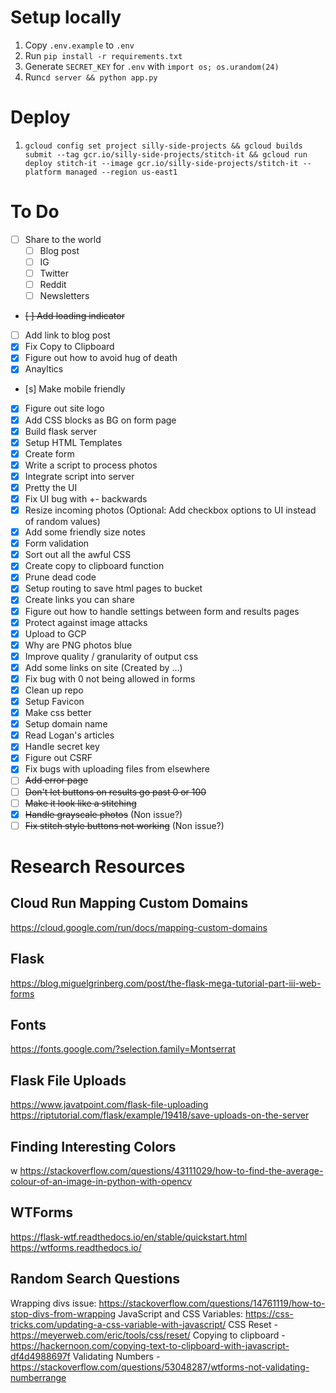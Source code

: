 # Setup locally

1) Copy `.env.example` to `.env`
2) Run `pip install -r requirements.txt`
2) Generate `SECRET_KEY` for `.env` with `import os; os.urandom(24)`
3) Run`cd server && python app.py`

# Deploy

1) `gcloud config set project silly-side-projects && gcloud builds submit --tag gcr.io/silly-side-projects/stitch-it && gcloud run deploy stitch-it --image gcr.io/silly-side-projects/stitch-it --platform managed --region us-east1`

# To Do

- [ ] Share to the world
    - [ ] Blog post
    - [ ] IG
    - [ ] Twitter
    - [ ] Reddit
    - [ ] Newsletters
- ~~[ ] Add loading indicator~~
- [ ] Add link to blog post
- [x] Fix Copy to Clipboard
- [x] Figure out how to avoid hug of death
- [x] Anayltics
- [s] Make mobile friendly
- [x] Figure out site logo
- [x] Add CSS blocks as BG on form page
- [x] Build flask server
- [x] Setup HTML Templates
- [x] Create form
- [x] Write a script to process photos
- [x] Integrate script into server
- [x] Pretty the UI
- [x] Fix UI bug with +- backwards
- [x] Resize incoming photos (Optional: Add checkbox options to UI instead of random values)
- [x] Add some friendly size notes
- [x] Form validation
- [x] Sort out all the awful CSS
- [x] Create copy to clipboard function
- [x] Prune dead code
- [x] Setup routing to save html pages to bucket
- [x] Create links you can share
- [x] Figure out how to handle settings between form and results pages
- [x] Protect against image attacks
- [x] Upload to GCP
- [x] Why are PNG photos blue
- [x] Improve quality / granularity of output css
- [x] Add some links on site (Created by ...)
- [x] Fix bug with 0 not being allowed in forms
- [x] Clean up repo
- [x] Setup Favicon
- [x] Make css better
- [x] Setup domain name
- [x] Read Logan's articles
- [x] Handle secret key
- [x] Figure out CSRF
- [x] Fix bugs with uploading files from elsewhere
- [ ] ~~Add error page~~
- [ ] ~~Don't let buttons on results go past 0 or 100~~
- [ ] ~~Make it look like a stitching~~
- [x] ~~Handle grayscale photos~~ (Non issue?)
- [ ] ~~Fix stitch style buttons not working~~ (Non issue?)

# Research Resources

## Cloud Run Mapping Custom Domains

https://cloud.google.com/run/docs/mapping-custom-domains

## Flask

https://blog.miguelgrinberg.com/post/the-flask-mega-tutorial-part-iii-web-forms

## Fonts

https://fonts.google.com/?selection.family=Montserrat

## Flask File Uploads

https://www.javatpoint.com/flask-file-uploading
https://riptutorial.com/flask/example/19418/save-uploads-on-the-server

## Finding Interesting Colors
w
https://stackoverflow.com/questions/43111029/how-to-find-the-average-colour-of-an-image-in-python-with-opencv

## WTForms

https://flask-wtf.readthedocs.io/en/stable/quickstart.html
https://wtforms.readthedocs.io/

## Random Search Questions

Wrapping divs issue: https://stackoverflow.com/questions/14761119/how-to-stop-divs-from-wrapping
JavaScript and CSS Variables: https://css-tricks.com/updating-a-css-variable-with-javascript/
CSS Reset - https://meyerweb.com/eric/tools/css/reset/
Copying to clipboard - https://hackernoon.com/copying-text-to-clipboard-with-javascript-df4d4988697f
Validating Numbers - https://stackoverflow.com/questions/53048287/wtforms-not-validating-numberrange